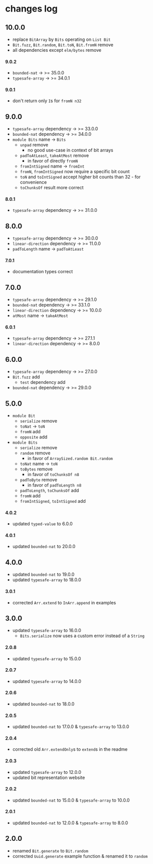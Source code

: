 # changes log

## 10.0.0

  - replace `BitArray` by `Bits` operating on `List Bit`
  - `Bit.fuzz`, `Bit.random`, `Bit.toN`, `Bit.fromN` remove
  - all dependencies except `elm/bytes` remove

#### 9.0.2

  - `bounded-nat` → >= 35.0.0
  - `typesafe-array` → >= 34.0.1

#### 9.0.1

  - don't return only `I`s for `fromN n32`

## 9.0.0

  - `typesafe-array` dependency → >= 33.0.0
  - `bounded-nat` dependency → >= 34.0.0
  - `module Bits` name → `Bits`
      - `unpad` remove
          - no good use-case in context of bit arrays
      - `padToAtLeast`, `takeAtMost` remove
          - in favor of directly `fromN`
      - `fromIntSigned` name → `fromInt`
      - `fromN`, `fromIntSigned` now require a specific bit count
      - `toN` and `toIntSigned` accept higher bit counts than 32
            - for convenience
      - `toChunksOf` result more correct

#### 8.0.1

  - `typesafe-array` dependency → >= 31.0.0

## 8.0.0

  - `typesafe-array` dependency → >= 30.0.0
  - `linear-direction` dependency → >= 11.0.0
  - `padToLength` name → `padToAtLeast`

#### 7.0.1

  - documentation types correct

## 7.0.0

  - `typesafe-array` dependency → >= 29.1.0
  - `bounded-nat` dependency → >= 33.1.0
  - `linear-direction` dependency → >= 10.0.0
  - `atMost` name → `takeAtMost`

#### 6.0.1

  - `typesafe-array` dependency → >= 27.1.1
  - `linear-direction` dependency → >= 8.0.0

## 6.0.0

  - `typesafe-array` dependency → >= 27.0.0
  - `Bit.fuzz` add
      - `test` dependency add
  - `bounded-nat` dependency → >= 29.0.0

## 5.0.0

- `module Bit`
    - `serialize` remove
    - `toNat` → `toN`
    - `fromN` add
    - `opposite` add
- `module Bits`
    - `serialize` remove
    - `random` remove
        - in favor of `ArraySized.random Bit.random`
    - `toNat` name → `toN`
    - `toBytes` remove
        - in favor of `toChunksOf n8`
    - `padToByte` remove
        - in favor of `padToLength n8`
    - `padToLength`, `toChunksOf` add
    - `fromN` add
    - `fromIntSigned`, `toIntSigned` add

#### 4.0.2

- updated `typed-value` to 6.0.0

#### 4.0.1

- updated `bounded-nat` to 20.0.0

## 4.0.0

- updated `bounded-nat` to 19.0.0
- updated `typesafe-array` to 18.0.0

#### 3.0.1

- corrected `Arr.extend` to `InArr.append` in examples

## 3.0.0

- updated `typesafe-array` to 16.0.0
    - `Bits.serialize` now uses a custom error instead of a `String`

#### 2.0.8

- updated `typesafe-array` to 15.0.0

#### 2.0.7

- updated `typesafe-array` to 14.0.0

#### 2.0.6

- updated `bounded-nat` to 18.0.0

#### 2.0.5

- updated `bounded-nat` to 17.0.0 & `typesafe-array` to 13.0.0

#### 2.0.4

- corrected old `Arr.extendOnly`s to `extend`s in the readme

#### 2.0.3

- updated `typesafe-array` to 12.0.0
- updated bit representation website

#### 2.0.2

- updated `bounded-nat` to 15.0.0 & `typesafe-array` to 10.0.0

#### 2.0.1

- updated `bounded-nat` to 12.0.0 & `typesafe-array` to 8.0.0

## 2.0.0

- renamed `Bit.generate` to `Bit.random`
- corrected `Uuid.generate` example function & renamed it to `random`
